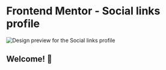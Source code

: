 # Frontend Mentor - Social links profile

![Design preview for the Social links profile](/home/minhhoang/Documents/University/social-links-profile-main/assets/images/design.png)
## Welcome! 👋


